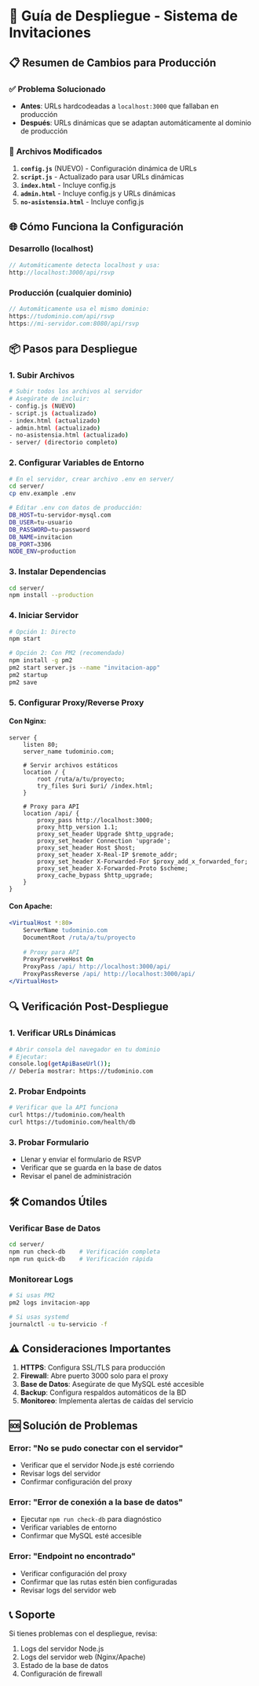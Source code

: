 # 🚀 Guía de Despliegue - Sistema de Invitaciones

## 📋 Resumen de Cambios para Producción

### ✅ **Problema Solucionado**
- **Antes**: URLs hardcodeadas a `localhost:3000` que fallaban en producción
- **Después**: URLs dinámicas que se adaptan automáticamente al dominio de producción

### 🔧 **Archivos Modificados**

1. **`config.js`** (NUEVO) - Configuración dinámica de URLs
2. **`script.js`** - Actualizado para usar URLs dinámicas
3. **`index.html`** - Incluye config.js
4. **`admin.html`** - Incluye config.js y URLs dinámicas
5. **`no-asistensia.html`** - Incluye config.js

## 🌐 **Cómo Funciona la Configuración**

### **Desarrollo (localhost)**
```javascript
// Automáticamente detecta localhost y usa:
http://localhost:3000/api/rsvp
```

### **Producción (cualquier dominio)**
```javascript
// Automáticamente usa el mismo dominio:
https://tudominio.com/api/rsvp
https://mi-servidor.com:8080/api/rsvp
```

## 📦 **Pasos para Despliegue**

### 1. **Subir Archivos**
```bash
# Subir todos los archivos al servidor
# Asegúrate de incluir:
- config.js (NUEVO)
- script.js (actualizado)
- index.html (actualizado)
- admin.html (actualizado)
- no-asistensia.html (actualizado)
- server/ (directorio completo)
```

### 2. **Configurar Variables de Entorno**
```bash
# En el servidor, crear archivo .env en server/
cd server/
cp env.example .env

# Editar .env con datos de producción:
DB_HOST=tu-servidor-mysql.com
DB_USER=tu-usuario
DB_PASSWORD=tu-password
DB_NAME=invitacion
DB_PORT=3306
NODE_ENV=production
```

### 3. **Instalar Dependencias**
```bash
cd server/
npm install --production
```

### 4. **Iniciar Servidor**
```bash
# Opción 1: Directo
npm start

# Opción 2: Con PM2 (recomendado)
npm install -g pm2
pm2 start server.js --name "invitacion-app"
pm2 startup
pm2 save
```

### 5. **Configurar Proxy/Reverse Proxy**

#### **Con Nginx:**
```nginx
server {
    listen 80;
    server_name tudominio.com;
    
    # Servir archivos estáticos
    location / {
        root /ruta/a/tu/proyecto;
        try_files $uri $uri/ /index.html;
    }
    
    # Proxy para API
    location /api/ {
        proxy_pass http://localhost:3000;
        proxy_http_version 1.1;
        proxy_set_header Upgrade $http_upgrade;
        proxy_set_header Connection 'upgrade';
        proxy_set_header Host $host;
        proxy_set_header X-Real-IP $remote_addr;
        proxy_set_header X-Forwarded-For $proxy_add_x_forwarded_for;
        proxy_set_header X-Forwarded-Proto $scheme;
        proxy_cache_bypass $http_upgrade;
    }
}
```

#### **Con Apache:**
```apache
<VirtualHost *:80>
    ServerName tudominio.com
    DocumentRoot /ruta/a/tu/proyecto
    
    # Proxy para API
    ProxyPreserveHost On
    ProxyPass /api/ http://localhost:3000/api/
    ProxyPassReverse /api/ http://localhost:3000/api/
</VirtualHost>
```

## 🔍 **Verificación Post-Despliegue**

### 1. **Verificar URLs Dinámicas**
```bash
# Abrir consola del navegador en tu dominio
# Ejecutar:
console.log(getApiBaseUrl());
// Debería mostrar: https://tudominio.com
```

### 2. **Probar Endpoints**
```bash
# Verificar que la API funciona
curl https://tudominio.com/health
curl https://tudominio.com/health/db
```

### 3. **Probar Formulario**
- Llenar y enviar el formulario de RSVP
- Verificar que se guarda en la base de datos
- Revisar el panel de administración

## 🛠️ **Comandos Útiles**

### **Verificar Base de Datos**
```bash
cd server/
npm run check-db    # Verificación completa
npm run quick-db    # Verificación rápida
```

### **Monitorear Logs**
```bash
# Si usas PM2
pm2 logs invitacion-app

# Si usas systemd
journalctl -u tu-servicio -f
```

## ⚠️ **Consideraciones Importantes**

1. **HTTPS**: Configura SSL/TLS para producción
2. **Firewall**: Abre puerto 3000 solo para el proxy
3. **Base de Datos**: Asegúrate de que MySQL esté accesible
4. **Backup**: Configura respaldos automáticos de la BD
5. **Monitoreo**: Implementa alertas de caídas del servicio

## 🆘 **Solución de Problemas**

### **Error: "No se pudo conectar con el servidor"**
- Verificar que el servidor Node.js esté corriendo
- Revisar logs del servidor
- Confirmar configuración del proxy

### **Error: "Error de conexión a la base de datos"**
- Ejecutar `npm run check-db` para diagnóstico
- Verificar variables de entorno
- Confirmar que MySQL esté accesible

### **Error: "Endpoint no encontrado"**
- Verificar configuración del proxy
- Confirmar que las rutas estén bien configuradas
- Revisar logs del servidor web

## 📞 **Soporte**

Si tienes problemas con el despliegue, revisa:
1. Logs del servidor Node.js
2. Logs del servidor web (Nginx/Apache)
3. Estado de la base de datos
4. Configuración de firewall
